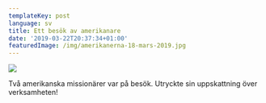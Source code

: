 ```yaml
---
templateKey: post
language: sv
title: Ett besök av amerikanare
date: '2019-03-22T20:37:34+01:00'
featuredImage: /img/amerikanerna-18-mars-2019.jpg
---
```

![](/img/amerikanerna-18-mars-2019.jpg)

Två amerikanska missionärer var på besök. Utryckte sin uppskattning över verksamheten!
